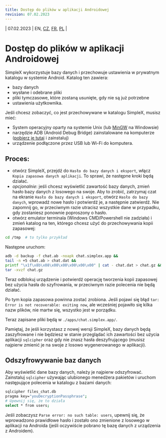 ```yaml
---
title: Dostęp do plików w aplikacji Androidowej
revision: 07.02.2023
---
```


| 07.02.2023 | EN, [CZ](/docs/lang/cs/ANDROID.md), [FR](/docs/lang/fr/ANDROID.md), [PL](/docs/lang/pl/ANDROID.md) |

# Dostęp do plików w aplikacji Androidowej

SimpleX wykorzystuje bazy danych i przechowuje ustawienia w prywatnym katalogu w systemie Android. Katalog ten zawiera:

- bazy danych
- wysłane i odebrane pliki
- pliki tymczasowe, które zostaną usunięte, gdy nie są już potrzebne
- ustawienia użytkownika.

Jeśli chcesz zobaczyć, co jest przechowywane w katalogu SimpleX, musisz mieć:

- System operacyjny oparty na systemie Unix (lub [MinGW](https://www.mingw-w64.org/downloads/) na Windowsie)
- narzędzie ADB (Android Debug Bridge) zainstalowane na komputerze ([pobierz je tutaj](https://developer.android.com/studio/releases/platform-tools) i zainstaluj)
- urządzenie podłączone przez USB lub Wi-Fi do komputera.

## Proces:

- otwórz SimpleX, przejdź do `Hasło do bazy danych i eksport`, włącz `Kopia zapasowa danych aplikacji`. To sprawi, że następne kroki będą działać.
- _opcjonalnie_: jeśli chcesz wyświetlić zawartość bazy danych, zmień hasło bazy danych z losowego na swoje. Aby to zrobić, zatrzymaj czat na ekranie `Hasło do bazy danych i eksport`, otwórz `Hasło do bazy danych`, wprowadź nowe hasło i potwierdź je, a następnie zatwierdź. Nie zapomnij go, w przeciwnym razie utracisz wszystkie dane w przypadku, gdy zostaniesz ponownie poproszony o hasło.
- otwórz emulator terminala (Windows CMD/Powershell nie zadziała) i zmień katalog na ten, którego chcesz użyć do przechowywania kopii zapasowej:

```bash
cd /tmp  # to tylko przykład
```
Następne uruchom:
```bash
adb -d backup -f chat.ab -noapk chat.simplex.app && 
tail -n +5 chat.ab > chat.dat && 
printf "\x1f\x8b\x08\x00\x00\x00\x00\x00" | cat - chat.dat > chat.gz && 
tar -xvzf chat.gz
```

Teraz odblokuj urządzenie i potwierdź operację tworzenia kopii zapasowej bez użycia hasła do szyfrowania, w przeciwnym razie polecenia nie będą działać.

Po tym kopia zapasowa powinna zostać zrobiona. Jeśli pojawi się błąd `tar: Error is not recoverable: exiting now`, ale wcześniej pojawiło się kilka nazw plików, nie martw się, wszystko jest w porządku.

Teraz zapisane pliki będą w `./apps/chat.simplex.app/`.

Pamiętaj, że jeśli korzystasz z nowej wersji SimpleX, bazy danych będą zaszyfrowane i nie będziesz w stanie przeglądać ich zawartości bez użycia aplikacji `sqlcipher` oraz gdy nie znasz hasła deszyfrującego (musisz najpierw zmienić je na swoje z losowo wygenerowanego w aplikacji).

## Odszyfrowywanie baz danych

Aby wyświetlić dane bazy danych, należy je najpierw odszyfrować. Zainstaluj `sqlcipher` używając ulubionego menedżera pakietów i uruchom następujące polecenia w katalogu z bazami danych:
```bash
sqlcipher files_chat.db
pragma key="youDecryptionPassphrase";
# Upewnij się, że to działa
select * from users;
```

Jeśli zobaczysz `Parse error: no such table: users`, upewnij się, że wprowadzono prawidłowe hasło i zostało ono zmienione z losowego w aplikacji na Androida (jeśli oczywiście pobrano tę bazę danych z urządzenia z Androidem).
